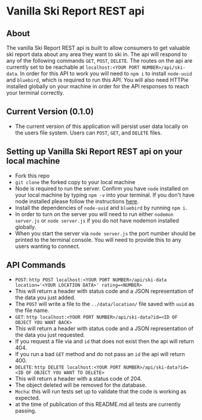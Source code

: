 # Vanilla Ski Report REST api

## About
The vanilla Ski Report REST api is built to allow consumers to get valuable ski report data about any area they want to ski in. The api will respond to any of the following commands `GET`, `POST`, `DELETE`. The routes on the api are currently set to be reachable at `localhost:<YOUR PORT NUMBER>/api/ski-data`. In order for this API to work you will need to `npm i` to install `node-uuid` and `bluebird`, which is required to run this API. You will also need HTTPie installed globally on your machine in order for the API responses to reach your terminal correctly.

## Current Version (0.1.0)
* The current version of this application will persist user data locally on the users file system. Users can `POST`, `GET`, and `DELETE` files.

## Setting up Vanilla Ski Report REST api on your local machine
* Fork this repo
* `git clone` the forked copy to your local machine
* Node is required to run the server. Confirm you have `node` installed on your local machine by typing `npm -v` into your terminal. If you don't have node installed please follow the instructions [here](https://nodejs.org/en/).
* Install the dependencies of `node-uuid` and `bluebird` by running `npm i`.
* In order to turn on the server you will need to run either `nodemon server.js` or `node server.js` if you do not have nodemon installed globally.
 * When you start the server via `node server.js` the port number should be printed to the terminal console. You will need to provide this to any users wanting to connect.

## API Commands
* `POST`: `http POST localhost:<YOUR PORT NUMBER>/api/ski-data location='<YOUR LOCATION DATA>' rating=<NUMBER>`
 * This will return a header with status code and a JSON representation of the data you just added.
 * The `POST` will write a file to the `../data/location/` file saved with `uuid` as the file name.
* `GET`: `http localhost:<YOUR PORT NUMBER>/api/ski-data?id=<ID OF OBJECT YOU WANT BACK>`
 * This will return a header with status code and a JSON representation of the data you just requested.
 * If you request a file via and `id` that does not exist then the api will return 404.
 * If you run a bad `GET` method and do not pass an `id` the api will return 400.
* `DELETE`: `http DELETE localhost:<YOUR PORT NUMBER>/api/ski-data?id=<ID OF OBJECT YOU WANT TO DELETE>`
 * This will return a header with a status code of 204.
 * The object deleted will be removed for the database.
* `Mocha`: this will run tests set up to validate that the code is working as expected.
 * at the time of publication of this README.md all tests are currently passing.
